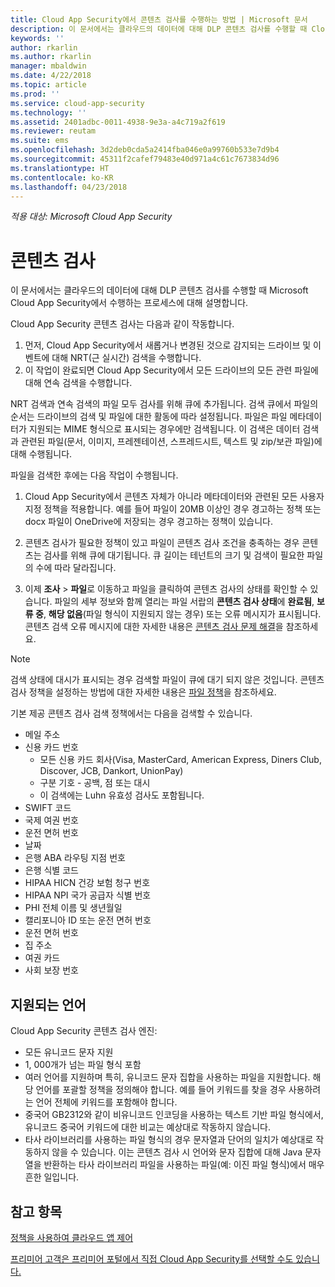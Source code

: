 ```yaml
---
title: Cloud App Security에서 콘텐츠 검사를 수행하는 방법 | Microsoft 문서
description: 이 문서에서는 클라우드의 데이터에 대해 DLP 콘텐츠 검사를 수행할 때 Cloud App Security에서 수행하는 프로세스에 대해 설명합니다.
keywords: ''
author: rkarlin
ms.author: rkarlin
manager: mbaldwin
ms.date: 4/22/2018
ms.topic: article
ms.prod: ''
ms.service: cloud-app-security
ms.technology: ''
ms.assetid: 2401adbc-0011-4938-9e3a-a4c719a2f619
ms.reviewer: reutam
ms.suite: ems
ms.openlocfilehash: 3d2deb0cda5a2414fba046e0a99760b533e7d9b4
ms.sourcegitcommit: 45311f2cafef79483e40d971a4c61c7673834d96
ms.translationtype: HT
ms.contentlocale: ko-KR
ms.lasthandoff: 04/23/2018
---
```

*적용 대상: Microsoft Cloud App Security*



# <a name="content-inspection"></a>콘텐츠 검사
이 문서에서는 클라우드의 데이터에 대해 DLP 콘텐츠 검사를 수행할 때 Microsoft Cloud App Security에서 수행하는 프로세스에 대해 설명합니다. 


Cloud App Security 콘텐츠 검사는 다음과 같이 작동합니다.
1. 먼저, Cloud App Security에서 새롭거나 변경된 것으로 감지되는 드라이브 및 이벤트에 대해 NRT(근 실시간) 검색을 수행합니다.
2. 이 작업이 완료되면 Cloud App Security에서 모든 드라이브의 모든 관련 파일에 대해 연속 검색을 수행합니다.  

NRT 검색과 연속 검색의 파일 모두 검사를 위해 큐에 추가됩니다. 검색 큐에서 파일의 순서는 드라이브의 검색 및 파일에 대한 활동에 따라 설정됩니다. 파일은 파일 메타데이터가 지원되는 MIME 형식으로 표시되는 경우에만 검색됩니다. 이 검색은 데이터 검색과 관련된 파일(문서, 이미지, 프레젠테이션, 스프레드시트, 텍스트 및 zip/보관 파일)에 대해 수행됩니다.  

파일을 검색한 후에는 다음 작업이 수행됩니다.

1. Cloud App Security에서 콘텐츠 자체가 아니라 메타데이터와 관련된 모든 사용자 지정 정책을 적용합니다. 예를 들어 파일이 20MB 이상인 경우 경고하는 정책 또는 docx 파일이 OneDrive에 저장되는 경우 경고하는 정책이 있습니다. 

2. 콘텐츠 검사가 필요한 정책이 있고 파일이 콘텐츠 검사 조건을 충족하는 경우 콘텐츠는 검사를 위해 큐에 대기됩니다. 큐 길이는 테넌트의 크기 및 검색이 필요한 파일의 수에 따라 달라집니다. 

3. 이제 **조사** > **파일**로 이동하고 파일을 클릭하여 콘텐츠 검사의 상태를 확인할 수 있습니다. 파일의 세부 정보와 함께 열리는 파일 서랍의 **콘텐츠 검사 상태**에 **완료됨**, **보류 중**, **해당 없음**(파일 형식이 지원되지 않는 경우) 또는 오류 메시지가 표시됩니다. 콘텐츠 검색 오류 메시지에 대한 자세한 내용은 [콘텐츠 검사 문제 해결](troubleshooting-content-inspection.md)을 참조하세요.

> [!NOTE]
> 검색 상태에 대시가 표시되는 경우 검색할 파일이 큐에 대기 되지 않은 것입니다. 콘텐츠 검사 정책을 설정하는 방법에 대한 자세한 내용은 [파일 정책](data-protection-policies.md)을 참조하세요.

기본 제공 콘텐츠 검사 검색 정책에서는 다음을 검색할 수 있습니다.

- 메일 주소 
- 신용 카드 번호 
  - 모든 신용 카드 회사(Visa, MasterCard, American Express, Diners Club, Discover, JCB, Dankort, UnionPay) 
  - 구분 기호 - 공백, 점 또는 대시
  - 이 검색에는 Luhn 유효성 검사도 포함됩니다.
- SWIFT 코드
- 국제 여권 번호
- 운전 면허 번호
- 날짜
- 은행 ABA 라우팅 지점 번호
- 은행 식별 코드
- HIPAA HICN 건강 보험 청구 번호
- HIPAA NPI 국가 공급자 식별 번호
- PHI 전체 이름 및 생년월일
- 캘리포니아 ID 또는 운전 면허 번호
- 운전 면허 번호
- 집 주소
- 여권 카드
- 사회 보장 번호

## <a name="supported-languages"></a>지원되는 언어

Cloud App Security 콘텐츠 검사 엔진:
-   모든 유니코드 문자 지원
-   1, 000개가 넘는 파일 형식 포함
-   여러 언어를 지원하며 특히, 유니코드 문자 집합을 사용하는 파일을 지원합니다. 해당 언어를 포괄할 정책을 정의해야 합니다. 예를 들어 키워드를 찾을 경우 사용하려는 언어 전체에 키워드를 포함해야 합니다.
-   중국어 GB2312와 같이 비유니코드 인코딩을 사용하는 텍스트 기반 파일 형식에서, 유니코드 중국어 키워드에 대한 비교는 예상대로 작동하지 않습니다.
-   타사 라이브러리를 사용하는 파일 형식의 경우 문자열과 단어의 일치가 예상대로 작동하지 않을 수 있습니다. 이는 콘텐츠 검사 시 언어와 문자 집합에 대해 Java 문자열을 반환하는 타사 라이브러리 파일을 사용하는 파일(예: 이진 파일 형식)에서 매우 흔한 일입니다.



## <a name="see-also"></a>참고 항목  
[정책을 사용하여 클라우드 앱 제어](control-cloud-apps-with-policies.md)   

[프리미어 고객은 프리미어 포털에서 직접 Cloud App Security를 선택할 수도 있습니다.](https://premier.microsoft.com/)  
  